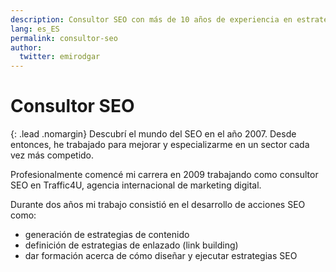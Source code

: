 ```yaml
---
description: Consultor SEO con más de 10 años de experiencia en estrategias digitales.
lang: es_ES
permalink: consultor-seo
author:
  twitter: emirodgar
---
```


# Consultor SEO

{: .lead .nomargin}
Descubrí el mundo del SEO en el año 2007. Desde entonces, he trabajado para mejorar y especializarme en un sector cada vez más competido.

Profesionalmente comencé mi carrera en 2009 trabajando como consultor SEO en Traffic4U, agencia internacional de marketing digital.

Durante dos años mi trabajo consistió en el desarrollo de acciones SEO como:
- generación de estrategias de contenido 
- definición de estrategias de enlazado (link building)
- dar formación acerca de cómo diseñar y ejecutar estrategias SEO 
